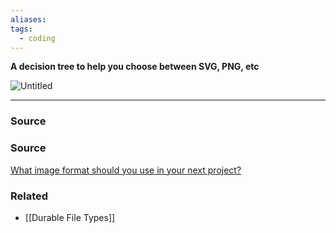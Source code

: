 ```yaml
---
aliases: 
tags:
  - coding
---
```

**A decision tree to help you choose between SVG, PNG, etc**

![Untitled](Untitled%2031.png)

---

### Source

### Source

[What image format should you use in your next project?](https://dev.to/alvaromontoro/what-image-format-should-you-use-in-your-next-project-1fd3)

### Related
- [[Durable File Types]]